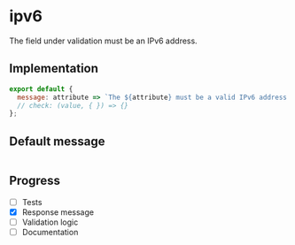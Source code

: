 # ipv6

The field under validation must be an IPv6 address.


## Implementation

```js
export default {
  message: attribute => `The ${attribute} must be a valid IPv6 address.`
  // check: (value, { }) => {}
};

```

## Default message

```

```

## Progress

- [ ] Tests
- [x] Response message
- [ ] Validation logic
- [ ] Documentation
